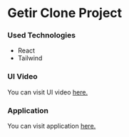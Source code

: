 # Getir Clone Project

### Used Technologies

* React 
* Tailwind

### UI Video

You can visit UI video [here.](https://www.youtube.com/watch?v=4qswjdsFDU0&t)

### Application

You can visit application [here.](https://YavuzSametKan.github.io/getir-clone-with-react/)
